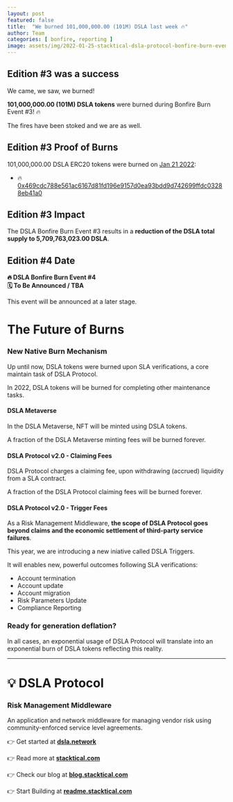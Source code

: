 ```yaml
---
layout: post
featured: false
title:  "We burned 101,000,000.00 (101M) DSLA last week 🔥"
author: Team
categories: [ bonfire, reporting ]
image: assets/img/2022-01-25-stacktical-dsla-protocol-bonfire-burn-event-3-blockchain-cryptocurrency-fintech-legaltech-insurtech-itsm-slm-sla-defi-nft.jpg
---
```


## Edition #3 was a success

We came, we saw, we burned! 

**101,000,000.00 (101M) DSLA tokens** were burned during Bonfire Burn Event #3! 🔥

The fires have been stoked and we are as well.

## Edition #3 Proof of Burns

101,000,000.00 DSLA ERC20 tokens were burned on [Jan 21 2022](https://coinmarketcal.com/en/coin/dsla-protocol):

* 🔥 [0x469cdc788e561ac6167d81fd196e9157d0ea93bdd9d742699ffdc03288eb41a0](https://etherscan.io/tx/0x469cdc788e561ac6167d81fd196e9157d0ea93bdd9d742699ffdc03288eb41a0)

## Edition #3 Impact

The DSLA Bonfire Burn Event #3 results in a **reduction of the DSLA total supply to 5,709,763,023.00 DSLA**.

## Edition #4 Date

**🔥 DSLA Bonfire Burn Event #4**  
**🗓 To Be Announced / TBA**

This event will be announced at a later stage.

# The Future of Burns

### New Native Burn Mechanism 

Up until now, DSLA tokens were burned upon SLA verifications, a core maintain task of DSLA Protocol.

In 2022, DSLA tokens will be burned for completing other maintenance tasks.

#### DSLA Metaverse

In the DSLA Metaverse, NFT will be minted using DSLA tokens.

A fraction of the DSLA Metaverse minting fees will be burned forever.

#### DSLA Protocol v2.0 - Claiming Fees

DSLA Protocol charges a claiming fee, upon withdrawing (accrued) liquidity from a SLA contract. 

A fraction of the DSLA Protocol claiming fees will be burned forever.

#### DSLA Protocol v2.0 - Trigger Fees

As a Risk Management Middleware, **the scope of DSLA Protocol goes beyond claims and the economic settlement of third-party service failures**. 

This year, we are introducing a new iniative called DSLA Triggers. 

It will enables new, powerful outcomes following SLA verifications:

* Account termination
* Account update
* Account migration
* Risk Parameters Update
* Compliance Reporting

### Ready for generation deflation?

In all cases, an exponential usage of DSLA Protocol will translate into an exponential burn of DSLA tokens reflecting this reality.

---

# 💡 DSLA Protocol

### Risk Management Middleware

An application and network middleware for managing vendor risk using community-enforced service level agreements.

👉 Get started at **[dsla.network](https://dsla.network)** 

👉 Read more at [**stacktical.com**](https://stacktical.com)

👉 Check our blog at [**blog.stacktical.com**](https://blog.stacktical.com)

👉 Start Building at [**readme.stacktical.com**](https://readme.stacktical.com/developer-guide/)
